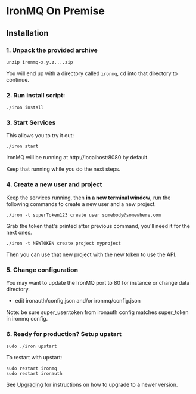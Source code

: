 # IronMQ On Premise

## Installation

### 1. Unpack the provided archive

```
unzip ironmq-x.y.z....zip
```

You will end up with a directory called `ironmq`, cd into that directory to
continue. 

### 2. Run install script:

```
./iron install
```

### 3. Start Services

This allows you to try it out:

```
./iron start
```

IronMQ will be running at http://localhost:8080 by default.

Keep that running while you do the next steps.

### 4. Create a new user and project

Keep the services running, then **in a new terminal window**, run the following commands
to create a new user and a new project.  

```
./iron -t superToken123 create user somebody@somewhere.com
```

Grab the token that's printed after previous command, you'll need it for the
next ones.

```
./iron -t NEWTOKEN create project myproject
```

Then you can use that new project with the new token to use the API.


### 5. Change configuration

You may want to update the IronMQ port to 80 for instance or change
data directory.

- edit ironauth/config.json and/or ironmq/config.json

Note: be sure super_user.token from ironauth config matches super_token in ironmq config. 

### 6. Ready for production? Setup upstart

```
sudo ./iron upstart
```

To restart with upstart:

```
sudo restart ironmq
sudo restart ironauth
```

See [Upgrading](upgrading.md) for instructions on how to upgrade to a newer version. 
